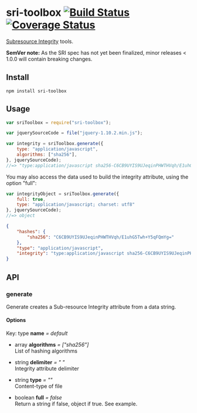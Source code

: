 # sri-toolbox [![Build Status](https://travis-ci.org/neftaly/npm-sri-toolbox.svg?branch=master)](https://travis-ci.org/neftaly/npm-sri-toolbox) [![Coverage Status](https://coveralls.io/repos/neftaly/npm-sri-toolbox/badge.svg)](https://coveralls.io/r/neftaly/npm-sri-toolbox)

[Subresource Integrity](http://www.w3.org/TR/SRI/) tools.

**SemVer note:** As the SRI spec has not yet been finalized, minor releases < 1.0.0 will contain breaking changes.

Install
-------
```shell
npm install sri-toolbox
```

Usage
-----
```js
var sriToolbox = require("sri-toolbox");

var jquerySourceCode = file("jquery-1.10.2.min.js");

var integrity = sriToolbox.generate({
    type: "application/javascript",
    algorithms: ["sha256"],
}, jquerySourceCode);
//=> "type:application/javascript sha256-C6CB9UYIS9UJeqinPHWTHVqh/E1uhG5Twh+Y5qFQmYg="
```

You may also access the data used to build the integrity attribute, using the option "full":
```js
var integrityObject = sriToolbox.generate({
    full: true,
    type: "application/javascript; charset: utf8"
}, jquerySourceCode);
//=> object
```
```json
{
    "hashes": {
        "sha256": "C6CB9UYIS9UJeqinPHWTHVqh/E1uhG5Twh+Y5qFQmYg="
    },
    "type": "application/javascript",
    "integrity": "type:application/javascript sha256-C6CB9UYIS9UJeqinPHWTHVqh/E1uhG5Twh+Y5qFQmYg="
}
```

API
-------

### generate

Generate creates a Sub-resource Integrity attribute from a data string.

#### Options

Key: type **name** *= default*  

* array **algorithms** *= ["sha256"]*  
    List of hashing algorithms

* string **delimiter** *= " "*  
    Integrity attribute delimiter

* string **type** *= ""*  
    Content-type of file

* boolean **full** *= false*  
    Return a string if false, object if true. See example.
